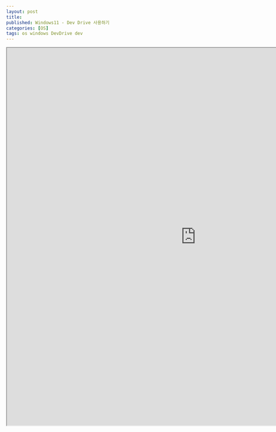 ```yaml
---
layout: post
title: 
published: Windows11 - Dev Drive 사용하기
categories: [OS]
tags: os windows DevDrive dev
---
```

<iframe width="1024" height="1024" src="https://docs.google.com/document/d/e/2PACX-1vT2ZsTaLDdKxCsSmNxul-sqslTIYek1berB18Y1M7qMYP7u_rK19XDM6qLVZFtH8jVU99QW4W8M8H_J/pub?embedded=true"></iframe>  
    
